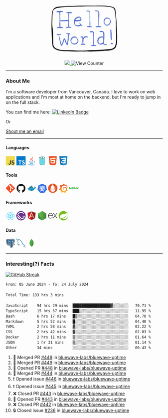 <div align="center">
    <img src="./img/hello_world.webp" height="200px" width="">
    <div>
        <a href="https://www.linkedin.com/in/ajhollid">
            <img src="https://img.shields.io/badge/LinkedIn-blue"/>
        </a>
        <img src="https://komarev.com/ghpvc/?username=ajhollid&color=yellow" alt="View Counter">
    </div>
</div>

---

### About Me

I'm a software developer from Vancouver, Canada. I love to work on web applications and I'm most at home on the backend, but I'm ready to jump in on the full stack.

You can find me here: [![Linkedin Badge](https://img.shields.io/badge/-ajhollid-blue?style=flat&logo=Linkedin&logoColor=white)](https://www.linkedin.com/in/ajhollid)

Or

[Shoot me an email](mailto:ajhollid@gmail.com)

---

#### Languages

<div>
    <img src="./img/devicons/javascript-original.svg" width=30 height=30 alt="JavaScript">
    <img src="/img/devicons/typescript-original.svg" width=30 height=30 alt="TypeScript">
    <img src="./img/devicons/java-original.svg" width=30 height=30 alt="Java">
    <img src="./img/devicons/go-original.svg" width=30 height=30 alt="Golang">
    <img src="./img/devicons/html5-original.svg" width=30 height=30 alt="HTML 5">
    <img src="./img/devicons/css3-original.svg" width=30 height=30 alt="CSS 3">
</div>

#### Tools

<div>
    <img src="./img/devicons/git-original.svg" width=30 height=30 alt="Git">
    <img src="./img/devicons/github-original.svg" width=30 height=30 alt="Github">
    <img src="./img/devicons/docker-original.svg" width=30 
    height=30 alt="Docker">
    <img src="./img/devicons/kubernetes-original.svg" width=30 height=30 alt="K8">
    <img src="./img/devicons/prometheus-original.svg" width=30 height=30 alt="Prometheus">
    <img src="./img/devicons/grafana-original.svg" width=30 height=30 alt="Grafana">
    <img src="./img/devicons/nginx-original.svg" width=30 height=30 alt="Nginx">
</div>

#### Frameworks

<div>
    <img src="./img/devicons/react-original.svg" width=30 height=30 alt="React">
    <img src="./img/devicons/gatsby-original.svg" width=30 height=30 alt="Gatsby">
    <img src="./img/devicons/angularjs-original.svg" width=30 height=30 alt="AngularJS">
    <img src="./img/devicons/nodejs-original.svg" width=30 height=30 alt="NodeJS">
    <img src="./img/devicons/express-original.svg" width=30 height=30 alt="Express">
    <img src="./img/devicons/spring-original.svg" width=30 height=30 alt="Spring">
</div>

#### Data

<div>
    <img src="./img/devicons/postgresql-original.svg" width=30 height=30 alt="Postgresql">
    <img src="./img/devicons/mysql-original.svg" width=30 height=30 alt="Mysql">
    <img src="./img/devicons/mongodb-original.svg" width=30 height=30 alt="MongoDB">
</div>

---

### Interesting(?) Facts

[![GitHub Streak](http://github-readme-streak-stats.herokuapp.com?user=ajhollid)](https://git.io/streak-stats)

 <!--START_SECTION:waka-->

```txt
From: 05 June 2024 - To: 24 July 2024

Total Time: 133 hrs 3 mins

JavaScript    94 hrs 29 mins  █████████████████▓░░░░░░░   70.71 %
TypeScript    15 hrs 57 mins  ███░░░░░░░░░░░░░░░░░░░░░░   11.95 %
Bash          6 hrs 17 mins   █▒░░░░░░░░░░░░░░░░░░░░░░░   04.70 %
Markdown      5 hrs 52 mins   █░░░░░░░░░░░░░░░░░░░░░░░░   04.40 %
YAML          2 hrs 58 mins   ▓░░░░░░░░░░░░░░░░░░░░░░░░   02.22 %
CSS           2 hrs 42 mins   ▓░░░░░░░░░░░░░░░░░░░░░░░░   02.03 %
Docker        2 hrs 11 mins   ▒░░░░░░░░░░░░░░░░░░░░░░░░   01.64 %
JSON          1 hr 31 mins    ▒░░░░░░░░░░░░░░░░░░░░░░░░   01.14 %
Other         34 mins         ░░░░░░░░░░░░░░░░░░░░░░░░░   00.43 %
```

<!--END_SECTION:waka-->


<!--START_SECTION:activity-->
1. 🎉 Merged PR [#448](https://github.com/bluewave-labs/bluewave-uptime/pull/448) in [bluewave-labs/bluewave-uptime](https://github.com/bluewave-labs/bluewave-uptime)
2. 🎉 Merged PR [#449](https://github.com/bluewave-labs/bluewave-uptime/pull/449) in [bluewave-labs/bluewave-uptime](https://github.com/bluewave-labs/bluewave-uptime)
3. 💪 Opened PR [#448](https://github.com/bluewave-labs/bluewave-uptime/pull/448) in [bluewave-labs/bluewave-uptime](https://github.com/bluewave-labs/bluewave-uptime)
4. 🎉 Merged PR [#444](https://github.com/bluewave-labs/bluewave-uptime/pull/444) in [bluewave-labs/bluewave-uptime](https://github.com/bluewave-labs/bluewave-uptime)
5. ❗ Opened issue [#446](https://github.com/bluewave-labs/bluewave-uptime/issues/446) in [bluewave-labs/bluewave-uptime](https://github.com/bluewave-labs/bluewave-uptime)
6. ❗ Opened issue [#445](https://github.com/bluewave-labs/bluewave-uptime/issues/445) in [bluewave-labs/bluewave-uptime](https://github.com/bluewave-labs/bluewave-uptime)
7. ❌ Closed PR [#443](https://github.com/bluewave-labs/bluewave-uptime/pull/443) in [bluewave-labs/bluewave-uptime](https://github.com/bluewave-labs/bluewave-uptime)
8. 💪 Opened PR [#443](https://github.com/bluewave-labs/bluewave-uptime/pull/443) in [bluewave-labs/bluewave-uptime](https://github.com/bluewave-labs/bluewave-uptime)
9. ❌ Closed PR [#442](https://github.com/bluewave-labs/bluewave-uptime/pull/442) in [bluewave-labs/bluewave-uptime](https://github.com/bluewave-labs/bluewave-uptime)
10. 🔒 Closed issue [#236](https://github.com/bluewave-labs/bluewave-uptime/issues/236) in [bluewave-labs/bluewave-uptime](https://github.com/bluewave-labs/bluewave-uptime)
<!--END_SECTION:activity-->
